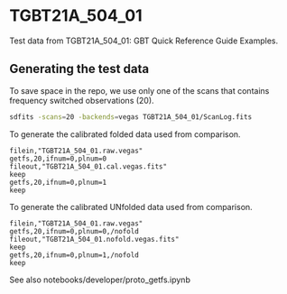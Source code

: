 # TGBT21A_504_01

Test data from TGBT21A_504_01: GBT Quick Reference Guide Examples.

## Generating the test data

To save space in the repo, we use only one of the scans that contains frequency switched observations (20).

``` bash
sdfits -scans=20 -backends=vegas TGBT21A_504_01/ScanLog.fits
```

To generate the calibrated folded data used from comparison.
``` IDL
filein,"TGBT21A_504_01.raw.vegas"
getfs,20,ifnum=0,plnum=0
fileout,"TGBT21A_504_01.cal.vegas.fits"
keep
getfs,20,ifnum=0,plnum=1
keep
```
To generate the calibrated UNfolded data used from comparison.
``` IDL
filein,"TGBT21A_504_01.raw.vegas"
getfs,20,ifnum=0,plnum=0,/nofold
fileout,"TGBT21A_504_01.nofold.vegas.fits"
keep
getfs,20,ifnum=0,plnum=1,/nofold
keep
```

See also notebooks/developer/proto_getfs.ipynb  
